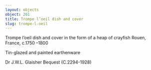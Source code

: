 ```yaml
---
layout: objects
object: 261
title: Trompe l’oeil dish and cover
slug: trompe-l-oeil
---
```

Trompe l’oeil dish and cover in the form of a heap of crayfish  Rouen, France, c.1750 –1800  

Tin-glazed and painted earthenware  

Dr J.W.L. Glaisher Bequest (C.2294-1928)

